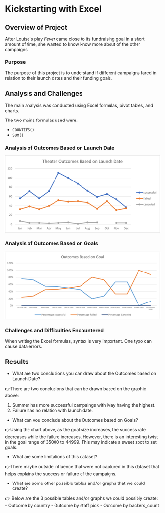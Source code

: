 # Kickstarting with Excel 

## Overview of Project

After Louise's play *Fever* came close to its fundraising goal in a short amount of time, she wanted to know know more about of the other campaigns.

### Purpose

The purpose of this project is to understand if different campaigns fared in relation to their launch dates and their funding goals.

## Analysis and Challenges

The main analysis was conducted using Excel formulas, pivot tables, and charts. 

The two mains formulas used were:
- `COUNTIFS()`
- `SUM()`

### Analysis of Outcomes Based on Launch Date
![](Theater_Outcomes_vs_Launch.png)

### Analysis of Outcomes Based on Goals
![](Outcomes_vs_Goals.png)

### Challenges and Difficulties Encountered

When writing the Excel formulas, syntax is very important. One typo can cause data errors. 

## Results

- What are two conclusions you can draw about the Outcomes based on Launch Date?

:point_right:There are two conclusions that can be drawn based on the graphic above:
1. Summer has more successful campaings with May having the highest.
2. Failure has no relation with launch date. 

- What can you conclude about the Outcomes based on Goals?

:point_right:Using the chart above, as the goal size increases, the success rate decreases while the failure increases. However, there is an interesting twist in the goal range of 35000 to  44999. This may indicate a sweet spot to set goals. 

- What are some limitations of this dataset?

:point_right:There maybe outside influence that were not captured in this dataset that helps explains the success or failure of the campaigns.

- What are some other possible tables and/or graphs that we could create?

:point_right: Below are the 3 possible tables and/or graphs we could possibly create:
    - Outcome by country
    - Outcome by staff pick 
    - Outcome by backers_count
